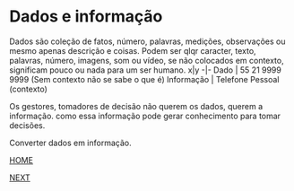 # Dados e informação

Dados são coleção de fatos, número, palavras, medições, observações ou mesmo apenas descrição e coisas.
Podem ser qlqr caracter, texto, palavras, número, imagens, som ou vídeo, se não colocados em contexto, significam pouco ou nada para um ser humano.
x|y
-|-
Dado | 55 21 9999 9999 (Sem contexto não se sabe o que é)
Informação |  Telefone Pessoal (contexto)

Os gestores, tomadores de decisão não querem os dados, querem a informação.
como essa informação pode gerar conhecimento para tomar decisões.

Converter dados em informação.

[HOME](/README.md)

[NEXT]()
